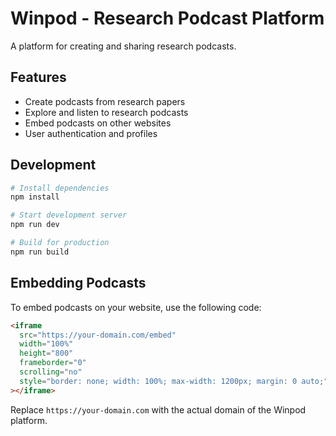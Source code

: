# Winpod - Research Podcast Platform

A platform for creating and sharing research podcasts.

## Features

- Create podcasts from research papers
- Explore and listen to research podcasts
- Embed podcasts on other websites
- User authentication and profiles

## Development

```bash
# Install dependencies
npm install

# Start development server
npm run dev

# Build for production
npm run build
```

## Embedding Podcasts

To embed podcasts on your website, use the following code:

```html
<iframe 
  src="https://your-domain.com/embed" 
  width="100%" 
  height="800" 
  frameborder="0" 
  scrolling="no"
  style="border: none; width: 100%; max-width: 1200px; margin: 0 auto;"
></iframe>
```

Replace `https://your-domain.com` with the actual domain of the Winpod platform. 